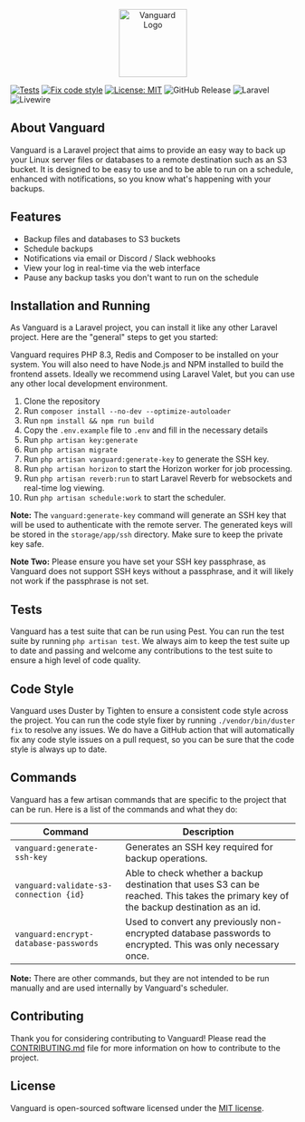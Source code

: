 <p align="center"><img src="https://i.imgur.com/wyPXdbX.png" width="120" alt="Vanguard Logo"></p>

[![Tests](https://github.com/lewislarsen/vanguard/actions/workflows/test-suite.yml/badge.svg?branch=main)](https://github.com/lewislarsen/vanguard/actions/workflows/test-suite.yml)
[![Fix code style](https://github.com/lewislarsen/vanguard/actions/workflows/fix-code-style.yml/badge.svg)](https://github.com/lewislarsen/vanguard/actions/workflows/fix-code-style.yml)
[![License: MIT](https://img.shields.io/badge/License-MIT-yellow.svg)](https://opensource.org/licenses/MIT)
![GitHub Release](https://img.shields.io/github/v/release/vanguardsh/vanguard)
![Laravel](https://img.shields.io/badge/Laravel-FF2D20?style=for-the-badge&logo=laravel&logoColor=white)
![Livewire](https://img.shields.io/badge/livewire-4e56a6?style=for-the-badge&logo=livewire&logoColor=white)
## About Vanguard

Vanguard is a Laravel project that aims to provide an easy way to back up your Linux server files or databases to a remote destination such as an S3 bucket. It is designed to be easy to use and to be able to run on a schedule, enhanced with notifications, so you know what's happening with your backups.

## Features

- Backup files and databases to S3 buckets
- Schedule backups
- Notifications via email or Discord / Slack webhooks
- View your log in real-time via the web interface
- Pause any backup tasks you don't want to run on the schedule

## Installation and Running
As Vanguard is a Laravel project, you can install it like any other Laravel project. Here are the "general" steps to get you started:

Vanguard requires PHP 8.3, Redis and Composer to be installed on your system. You will also need to have Node.js and NPM installed to build the frontend assets. Ideally we recommend using Laravel Valet, but you can use any other local development environment.

1. Clone the repository
2. Run `composer install --no-dev --optimize-autoloader`
3. Run `npm install && npm run build`
4. Copy the `.env.example` file to `.env` and fill in the necessary details
5. Run `php artisan key:generate`
6. Run `php artisan migrate`
7. Run `php artisan vanguard:generate-key` to generate the SSH key.
8. Run `php artisan horizon` to start the Horizon worker for job processing.
9. Run `php artisan reverb:run` to start Laravel Reverb for websockets and real-time log viewing.
10. Run `php artisan schedule:work` to start the scheduler.

**Note:** The `vanguard:generate-key`
command will generate an SSH key that will be used to authenticate with the remote server. The generated keys will be stored in the `storage/app/ssh` directory. Make sure to keep the private key safe.

**Note Two:** Please ensure you have set your SSH key passphrase, as Vanguard does not support SSH keys without a passphrase, and it will likely not work if the passphrase is not set.

## Tests

Vanguard has a test suite that can be run using Pest. You can run the test suite by running `php artisan test`. We always aim to keep the test suite up to date and passing and welcome any contributions to the test suite to ensure a high level of code quality.

## Code Style

Vanguard uses Duster by Tighten to ensure a consistent code style across the project. You can run the code style fixer by running `./vendor/bin/duster fix` to resolve any issues.  We do have a GitHub action that will automatically fix any code style issues on a pull request, so you can be sure that the code style is always up to date.

## Commands

Vanguard has a few artisan commands that are specific to the project that can be run. Here is a list of the commands and what they do:

| Command                                             | Description                                                                                                                            |
|-----------------------------------------------------|----------------------------------------------------------------------------------------------------------------------------------------|
| `vanguard:generate-ssh-key`                         | Generates an SSH key required for backup operations.                                                                                   |
| `vanguard:validate-s3-connection {id}`              | Able to check whether a backup destination that uses S3 can be reached. This takes the primary key of the backup destination as an id. |
| `vanguard:encrypt-database-passwords`               | Used to convert any previously non-encrypted database passwords to encrypted. This was only necessary once.                            |

**Note:** There are other commands, but they are not intended to be run manually and are used internally by Vanguard's scheduler.

## Contributing

Thank you for considering contributing to Vanguard! Please read the [CONTRIBUTING.md](CONTRIBUTING.md) file for more information on how to contribute to the project.

## License

Vanguard is open-sourced software licensed under the [MIT license](https://opensource.org/licenses/MIT).

